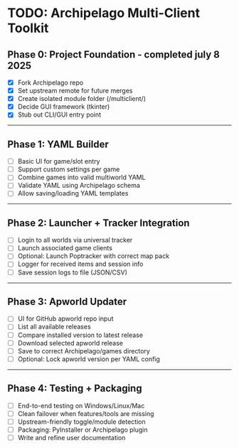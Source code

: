 # TODO: Archipelago Multi-Client Toolkit

## Phase 0: Project Foundation - completed july 8 2025
- [x] Fork Archipelago repo
- [x] Set upstream remote for future merges
- [x] Create isolated module folder (/multiclient/)
- [x] Decide GUI framework (tkinter)
- [x] Stub out CLI/GUI entry point

---

## Phase 1: YAML Builder
- [ ] Basic UI for game/slot entry
- [ ] Support custom settings per game
- [ ] Combine games into valid multiworld YAML
- [ ] Validate YAML using Archipelago schema
- [ ] Allow saving/loading YAML templates

---

## Phase 2: Launcher + Tracker Integration
- [ ] Login to all worlds via universal tracker
- [ ] Launch associated game clients
- [ ] Optional: Launch Poptracker with correct map pack
- [ ] Logger for received items and session info
- [ ] Save session logs to file (JSON/CSV)

---

## Phase 3: Apworld Updater
- [ ] UI for GitHub apworld repo input
- [ ] List all available releases
- [ ] Compare installed version to latest release
- [ ] Download selected apworld release
- [ ] Save to correct Archipelago/games directory
- [ ] Optional: Lock apworld version per YAML config

---

## Phase 4: Testing + Packaging
- [ ] End-to-end testing on Windows/Linux/Mac
- [ ] Clean failover when features/tools are missing
- [ ] Upstream-friendly toggle/module detection
- [ ] Packaging: PyInstaller or Archipelago plugin
- [ ] Write and refine user documentation
